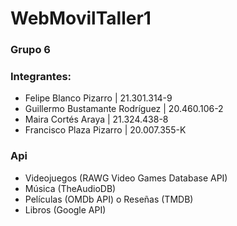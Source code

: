 # WebMovilTaller1

### Grupo 6

### Integrantes:
- Felipe Blanco Pizarro | 21.301.314-9
- Guillermo Bustamante Rodríguez | 20.460.106-2
- Maira Cortés Araya | 21.324.438-8
- Francisco Plaza Pizarro | 20.007.355-K

### Api
- Videojuegos (RAWG Video Games Database API)
- Música (TheAudioDB)
- Películas (OMDb API) o Reseñas (TMDB)
- Libros (Google API)